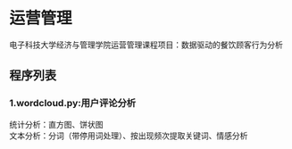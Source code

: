 # 运营管理  
电子科技大学经济与管理学院运营管理课程项目：数据驱动的餐饮顾客行为分析  

## 程序列表  
### 1.wordcloud.py:用户评论分析  
统计分析：直方图、饼状图  
文本分析：分词（带停用词处理）、按出现频次提取关键词、情感分析  
